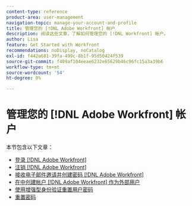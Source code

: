 ```yaml
---
content-type: reference
product-area: user-management
navigation-topic: manage-your-account-and-profile
title: 管理您的 [!DNL Adobe Workfront] 帐户
description: 阅读这些文章，了解如何管理您的 [!DNL Workfront] 帐户。
author: Lisa
feature: Get Started with Workfront
recommendations: noDisplay, noCatalog
exl-id: f442a681-39fa-499c-8b1f-95d50424f539
source-git-commit: f409af104eeae6232e65629b46c96fc15a3a39b6
workflow-type: tm+mt
source-wordcount: '54'
ht-degree: 0%

---
```


# 管理您的 [!DNL Adobe Workfront] 帐户

本节包含以下文章：

* [登录 [!DNL Adobe Workfront]](../../../workfront-basics/manage-your-account-and-profile/managing-your-workfront-account/log-in-to-workfront.md)
* [注销 [!DNL Adobe Workfront]](../../../workfront-basics/manage-your-account-and-profile/managing-your-workfront-account/log-out-of-workfront.md)
* [接收电子邮件邀请并创建密码 [!DNL Adobe Workfront]](../../../workfront-basics/manage-your-account-and-profile/managing-your-workfront-account/receive-email-invitations.md)
* [在中创建帐户 [!DNL Adobe Workfront] 作为外部用户](../../../workfront-basics/manage-your-account-and-profile/managing-your-workfront-account/create-account-external-user.md)
* [使用增强型身份验证重置用户密码](../../../workfront-basics/manage-your-account-and-profile/managing-your-workfront-account/reset-user-password-eauth.md)
* [重置密码](../../../workfront-basics/manage-your-account-and-profile/managing-your-workfront-account/reset-your-password.md)
